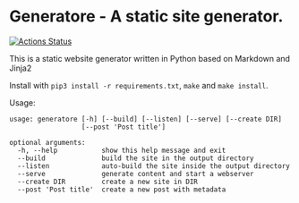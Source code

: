 # Generatore - A static site generator.

[![Actions Status](https://github.com/picofish/generatore/workflows/build/badge.svg)](https://github.com/picofish/generatore/actions)

This is a static website generator written in Python based on Markdown and Jinja2

Install with `pip3 install -r requirements.txt`, `make` and `make install`.

Usage:

```
usage: generatore [-h] [--build] [--listen] [--serve] [--create DIR]
                  [--post 'Post title']

optional arguments:
  -h, --help           show this help message and exit
  --build              build the site in the output directory
  --listen             auto-build the site inside the output directory
  --serve              generate content and start a webserver
  --create DIR         create a new site in DIR
  --post 'Post title'  create a new post with metadata
```
